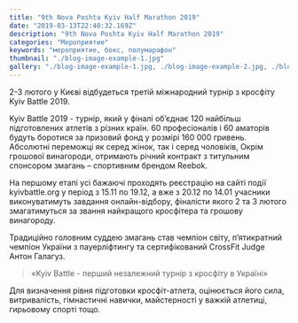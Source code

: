 ```yaml
---
title: "9th Nova Poshta Kyiv Half Marathon 2019"
date: "2019-03-13T22:40:32.169Z"
description: "9th Nova Poshta Kyiv Half Marathon 2019"
categories: "Мероприятие"
keywords: "мероприятие, бокс, полумарафон"
thumbnail: "./blog-image-example-1.jpg"
gallery: "./blog-image-example-1.jpg, ./blog-image-example-2.jpg, ./blog-image-example-3.jpg, ./blog-image-example-4.jpg"
---
```


2-3 лютого у Києві відбудеться третій міжнародний турнір з кросфіту Kyiv Battle 2019.

Kyiv Battle 2019 - турнір, який у фіналі об’єднає 120 найбільш підготовлених атлетів з різних країн. 60 професіоналів і 60 аматорів будуть боротися за призовий фонд у розмірі 160 000 гривень.
Абсолютні переможці як серед жінок, так і серед чоловіків,
Окрім грошової винагороди, отримають річний контракт з титульним спонсором змагань – спортивним брендом Reebok.

На першому етапі усі бажаючі проходять реєстрацію на сайті події kyivbattle.org у період з 15.11 по 19.12, а вже з 20.12 по 14.01 учасники виконуватимуть завдання онлайн-відбору, фіналісти якого 2 та 3 лютого змагатимуться за звання найкращого кросфітера та грошову винагороду.

Традиційно головним суддею змагань став чемпіон світу, п’ятикратний чемпіон України з пауерліфтингу та сертифікований CrossFit Judge Антон Галагуз.

> «Kyiv Battle - перший незалежний турнір з кросфіту в Україні»

Для визначення рівня підготовки кросфіт-атлета, оцінюється його сила, витривалість, гімнастичні навички, майстерності у важкій атлетиці, гирьовому спорті тощо.
